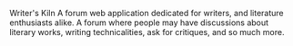 Writer's Kiln
A forum web application dedicated for writers, and literature enthusiasts alike. A forum where people may have discussions about literary works, writing technicalities, ask for critiques, and so much more.

